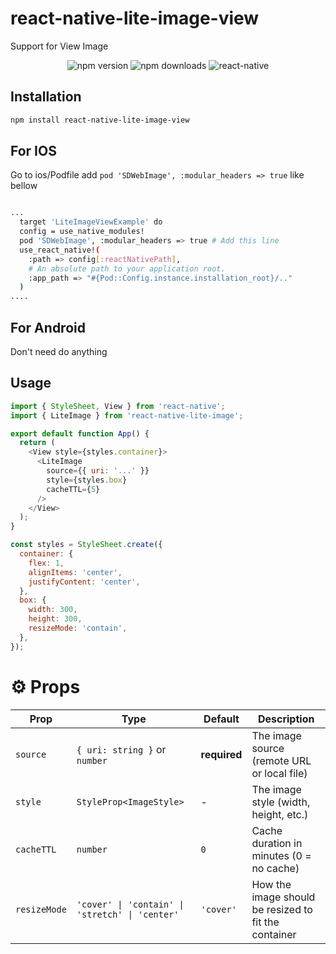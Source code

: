 # react-native-lite-image-view

Support for View Image

<p align="center">
  <img src="https://img.shields.io/npm/v/react-native-lite-image?color=green" alt="npm version" />
  <img src="https://img.shields.io/npm/dm/react-native-lite-image" alt="npm downloads" />
  <img src="https://img.shields.io/badge/react--native-0.70+-blue" alt="react-native" />
</p>


## Installation


```sh
npm install react-native-lite-image-view
```

## For IOS
Go to ios/Podfile add `pod 'SDWebImage', :modular_headers => true` like bellow

```sh

...
  target 'LiteImageViewExample' do
  config = use_native_modules!
  pod 'SDWebImage', :modular_headers => true # Add this line
  use_react_native!(
    :path => config[:reactNativePath],
    # An absolute path to your application root.
    :app_path => "#{Pod::Config.instance.installation_root}/.."
  )
....

```
## For Android
Don't need do anything

## Usage

```js
import { StyleSheet, View } from 'react-native';
import { LiteImage } from 'react-native-lite-image';

export default function App() {
  return (
    <View style={styles.container}>
      <LiteImage
        source={{ uri: '...' }}
        style={styles.box}
        cacheTTL={5}
      />
    </View>
  );
}

const styles = StyleSheet.create({
  container: {
    flex: 1,
    alignItems: 'center',
    justifyContent: 'center',
  },
  box: {
    width: 300,
    height: 300,
    resizeMode: 'contain',
  },
});

```

# ⚙️ Props
| Prop         | Type                                            | Default      | Description                                          |
| ------------ | ----------------------------------------------- | ------------ | ---------------------------------------------------- |
| `source`     | `{ uri: string }` or `number`                   | **required** | The image source (remote URL or local file)          |
| `style`      | `StyleProp<ImageStyle>`                         | -            | The image style (width, height, etc.)                |
| `cacheTTL`   | `number`                                        | `0`          | Cache duration in minutes (0 = no cache)             |
| `resizeMode` | `'cover' \| 'contain' \| 'stretch' \| 'center'` | `'cover'`    | How the image should be resized to fit the container |
